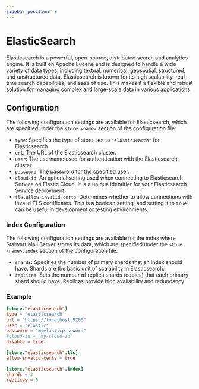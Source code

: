 ```yaml
---
sidebar_position: 8
---
```


# ElasticSearch

Elasticsearch is a powerful, open-source, distributed search and analytics engine. It is built on Apache Lucene and is designed to handle a wide variety of data types, including textual, numerical, geospatial, structured, and unstructured data. Elasticsearch is known for its high scalability, real-time search capabilities, and ease of use. This makes it a flexible and robust solution for managing complex and large-scale data in various applications.

## Configuration

The following configuration settings are available for Elasticsearch, which are specified under the `store.<name>` section of the configuration file:

- `type`: Specifies the type of store, set to `"elasticsearch"` for Elasticsearch.
- `url`: The URL of the Elasticsearch cluster.
- `user`: The username used for authentication with the Elasticsearch cluster.
- `password`: The password for the specified user.
- `cloud-id`: An optional setting used when connecting to Elasticsearch Service on Elastic Cloud. It is a unique identifier for your Elasticsearch Service deployment.
- `tls.allow-invalid-certs`: Determines whether to allow connections with invalid TLS certificates. This is a boolean setting, and setting it to `true` can be useful in development or testing environments.

### Index Configuration

The following configuration settings are available for the index where Stalwart Mail Server stores its data, which are specified under the `store.<name>.index` section of the configuration file:

- `shards`: Specifies the number of primary shards that an index should have. Shards are the basic unit of scalability in Elasticsearch.
- `replicas`: Sets the number of replica shards (copies) that each primary shard should have. Replicas provide high availability and redundancy.

### Example

```toml
[store."elasticsearch"]
type = "elasticsearch"
url = "https://localhost:9200"
user = "elastic"
password = "myelasticpassword"
#cloud-id = "my-cloud-id"
disable = true

[store."elasticsearch".tls]
allow-invalid-certs = true

[store."elasticsearch".index]
shards = 3
replicas = 0
```
